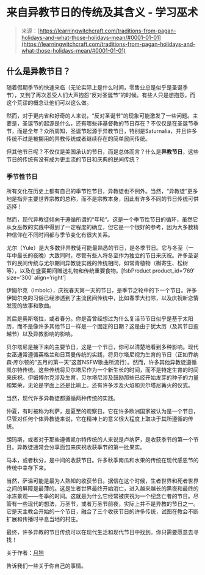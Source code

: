 <!--yml

category: 未分类

date: 2024-06-12 18:16:04

-->

# 来自异教节日的传统及其含义 - 学习巫术

> 来源：[https://learningwitchcraft.com/traditions-from-pagan-holidays-and-what-those-holidays-mean/#0001-01-01](https://learningwitchcraft.com/traditions-from-pagan-holidays-and-what-those-holidays-mean/#0001-01-01)

## 什么是异教节日？

随着假期季节的快速来临（无论实际上是什么时间，零售业总是似乎是圣诞季节），又到了再次忍受人们大声抱怨“反对圣诞节”的时候。有些人只是想抱怨，而这个荒谬的概念让他们可以这么做。

然而，对于更内省和好奇的人来说，“反对圣诞节”的现象可能激发了一些问题。主要是，圣诞节的起源是什么，还有哪些非基督教的节日存在？不仅仅是在圣诞节季节，而是全年？众所周知，圣诞节起源于异教节日，特别是Saturnalia，并且许多传统不过是被挪用的异教传统或者继续存在的简单民间传统。

但其他节日呢？不仅仅是美国承认的节日，而是总体而言？什么是**异教节日**，这些节日的传统有没有成为更主流的节日和庆典的民间传统？

### 季节性节日

所有文化在历史上都有自己的季节性节日，异教徒也不例外。当然，“异教徒”更多地是指非主要世界宗教的总称，而不是宗教本身，因此有许多不同的节日传统可供选择！

然而，现代异教徒倾向于遵循所谓的“年轮”。这是一个季节性节日的循环，虽然它从女巫教的实践中得到了一定程度的确立，但它是一个很好的参考，因为大多数精神信仰在不同时间都与季节变化有很大关系。

尤尔（Yule）是大多数非异教徒可能最熟悉的节日，是冬季节日。它与冬至（一年中最长的夜晚）大致同时，尽管有些人将冬至作为独立的节日来庆祝。许多圣诞节的民间传统与尤尔期间异教徒实践的传统相同，如常青植物（槲寄生、松树等），以及在盛宴期间赠送礼物和传统重要食物。[fsbProduct product_id=’769′ size=’300′ align=’right’]

伊姆尔克（Imbolc），庆祝春天第一天的节日，是季节之轮中的下一个节日。许多伊姆尔克的习俗已经渗透到了主流民间传统中，比如春季大扫除，以及庆祝新恋情发现的故事和歌曲。

其后是奥斯塔拉，或者春分。你是否曾经想过为什么复活节节日似乎是基于太阳历，而不是像许多其他节日一样是一个固定的日期？这是由于犹太历（及其节日逾越节）以及异教影响的影响。

贝尔塔尼是接下来的主要节日，这是一个节日，你可以清楚地看到多种影响。现代女巫通常遵循英格兰和日耳曼传统的实践，将贝尔塔尼视为生育的节日（正如乔纳森·库尔顿的“五月的第一天”这首NSFW歌曲所流行）。然而，许多其他异教徒遵循凯尔特传统。这些传统将贝尔塔尼作为一个新生长的时间，而不是特定生育的时间来庆祝。伊姆博尔克涉及生育，贝尔塔尼涉及鼓励那些已经开始发芽的种子的力量和繁荣，无论是字面上还是比喻上。还有许多涉及火焰和贝尔塔尼篝火的仪式。

当然，现代许多异教徒都遵循两种传统的实践。

仲夏，有时被称为利萨，是夏至的观察日。它在许多欧洲国家被认为是一个节日，尽管对任何个体异教徒来说，它在精神上的意义很大程度上取决于其所遵循的传统。

朗玛斯，或者对于那些遵循凯尔特传统的人来说是卢纳萨，是收获季节的第一个节日。异教徒通常会分享面包来庆祝收获季节的第一批果实。

马本，或者秋分，是中间的收获节日。许多秋季南瓜和水果的传统在现代感恩节的传统中幸存下来。

当然，萨温可能是最为人熟知的收获节日。据信在这个时候，生者世界和死者世界之间的屏障是最薄的。这是生者世界最终开始消亡，进入越来越长的黑夜和最终的冰冻景观——冬季的时间。这就是为什么它经常被庆祝为一个纪念亡者的节日。尽管有一些现代的想法，万圣节，或者万圣节前夜，实际上并不是异教的节日之一。它是天主教会开始的一个节日，融合了三个收获节日的许多传统，试图在教会不断扩展和传播时平息当地的村庄。

最终，许多异教的节日传统可以在现代生活和现代节日中找到。你只需要愿意去寻找！

关于作者：[月狗](https://learningwitchcraft.com/profile/?tthayer/)

告诉我们一些关于你自己的事情。

